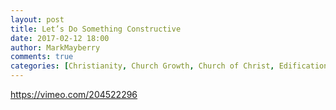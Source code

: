 ```yaml
---
layout: post
title: Let’s Do Something Constructive
date: 2017-02-12 18:00
author: MarkMayberry
comments: true
categories: [Christianity, Church Growth, Church of Christ, Edification, Video]
---
```

https://vimeo.com/204522296
